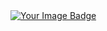 <a href="https://tryhackme.com/r/p/sethacheat19">
  <img src="https://tryhackme-badges.s3.amazonaws.com/setha.png" alt="Your Image Badge">
</a>

